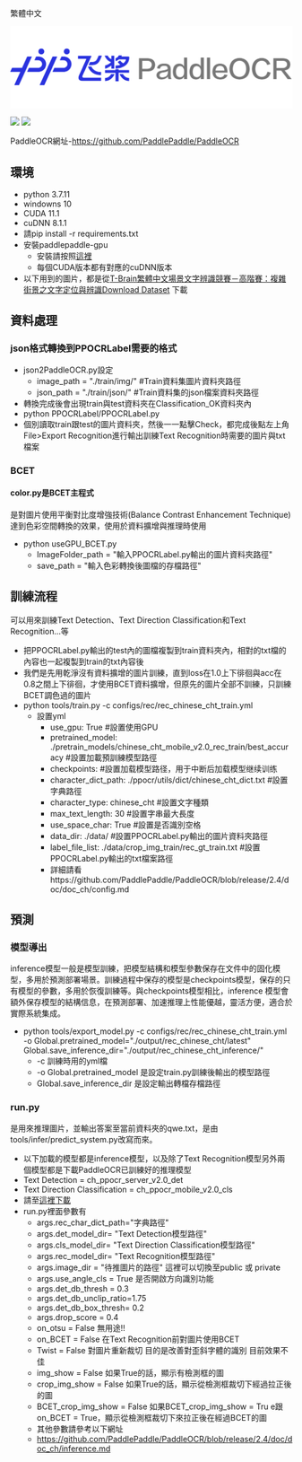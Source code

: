 繁體中文

<p align="center">
 <img src="./doc/PaddleOCR_log.png" align="middle" width = "600"/>
<p align="center">

<p align="left">
	<a href=""><img src="https://img.shields.io/badge/python-3.7+-aff.svg"></a>
	<a href=""><img src="https://img.shields.io/badge/os-win-pink.svg"></a>
</p>

PaddleOCR網址-https://github.com/PaddlePaddle/PaddleOCR
## 環境
  - python 3.7.11
  - windowns 10
  - CUDA 11.1
  - cuDNN 8.1.1
  - 請pip install -r requirements.txt
  - 安裝paddlepaddle-gpu
    - 安裝請按照[這裡](https://www.paddlepaddle.org.cn/install/quick?docurl=/documentation/docs/zh/install/pip/windows-pip.html)
	- 每個CUDA版本都有對應的cuDNN版本
  - 以下用到的圖片，都是從[T-Brain繁體中文場景文字辨識競賽－高階賽：複雜街景之文字定位與辨識Download Dataset](https://tbrain.trendmicro.com.tw/Competitions/Details/19) 下載

## 資料處理
### json格式轉換到PPOCRLabel需要的格式
  - json2PaddleOCR.py設定
     - image_path = "./train/img/" #Train資料集圖片資料夾路徑
	 - json_path = "./train/json/" #Train資料集的json檔案資料夾路徑
  - 轉換完成後會出現train與test資料夾在Classification_OK資料夾內
  - python PPOCRLabel/PPOCRLabel.py
  - 個別讀取train跟test的圖片資料夾，然後一一點擊Check，都完成後點左上角File>Export Recognition進行輸出訓練Text Recognition時需要的圖片與txt檔案

### BCET
#### color.py是BCET主程式
是對圖片使用平衡對比度增強技術(Balance Contrast Enhancement Technique)達到色彩空間轉換的效果，使用於資料擴增與推理時使用
  - python useGPU_BCET.py
     - ImageFolder_path = "輸入PPOCRLabel.py輸出的圖片資料夾路徑"
	 - save_path = "輸入色彩轉換後圖檔的存檔路徑"

## 訓練流程
可以用來訓練Text Detection、Text Direction Classification和Text Recognition...等
  - 把PPOCRLabel.py輸出的test內的圖檔複製到train資料夾內，相對的txt檔的內容也一起複製到train的txt內容後
  - 我們是先用乾淨沒有資料擴增的圖片訓練，直到loss在1.0上下徘徊與acc在0.8之間上下徘徊，才使用BCET資料擴增，但原先的圖片全部不訓練，只訓練BCET調色過的圖片
  - python tools/train.py -c configs/rec/rec_chinese_cht_train.yml
     - 設置yml
        - use_gpu: True #設置使用GPU
        - pretrained_model: ./pretrain_models/chinese_cht_mobile_v2.0_rec_train/best_accuracy #設置加載預訓練模型路徑
        - checkpoints: #設置加载模型路径，用于中断后加载模型继续训练
        - character_dict_path: ./ppocr/utils/dict/chinese_cht_dict.txt #設置字典路徑
        - character_type: chinese_cht #設置文字種類
        - max_text_length: 30 #設置字串最大長度
        - use_space_char: True #設置是否識別空格
        - data_dir: ./data/ #設置PPOCRLabel.py輸出的圖片資料夾路徑
        - label_file_list: ./data/crop_img_train/rec_gt_train.txt #設置PPOCRLabel.py輸出的txt檔案路徑
        - 詳細請看https://github.com/PaddlePaddle/PaddleOCR/blob/release/2.4/doc/doc_ch/config.md

## 預測
### 模型導出
inference模型一般是模型訓練，把模型結構和模型參數保存在文件中的固化模型，多用於預測部署場景。訓練過程中保存的模型是checkpoints模型，保存的只有模型的參數，多用於恢復訓練等。與checkpoints模型相比，inference 模型會額外保存模型的結構信息，在預測部署、加速推理上性能優越，靈活方便，適合於實際系統集成。
  - python tools/export_model.py -c configs/rec/rec_chinese_cht_train.yml -o Global.pretrained_model="./output/rec_chinese_cht/latest" Global.save_inference_dir="./output/rec_chinese_cht_inference/"
     - -c 訓練時用的yml檔
     - -o Global.pretrained_model 是設定train.py訓練後輸出的模型路徑
     - Global.save_inference_dir 是設定輸出轉檔存檔路徑

### run.py
是用來推理圖片，並輸出答案至當前資料夾的qwe.txt，是由tools/infer/predict_system.py改寫而來。
  - 以下加載的模型都是inference模型，以及除了Text Recognition模型另外兩個模型都是下載PaddleOCR已訓練好的推理模型
  - Text Detection = ch_ppocr_server_v2.0_det
  - Text Direction Classification = ch_ppocr_mobile_v2.0_cls
  - 請至[這裡下載](https://github.com/PaddlePaddle/PaddleOCR/blob/release/2.4/doc/doc_en/models_list_en.md)
  - run.py裡面參數有
     - args.rec_char_dict_path="字典路徑"
     - args.det_model_dir= "Text Detection模型路徑"
     - args.cls_model_dir= "Text Direction Classification模型路徑"
     - args.rec_model_dir= "Text Recognition模型路徑"
     - args.image_dir = "待推圖片的路徑" 這裡可以切換至public 或 private
     - args.use_angle_cls = True 是否開啟方向識別功能
     - args.det_db_thresh = 0.3
     - args.det_db_unclip_ratio=1.75
     - args.det_db_box_thresh= 0.2
     - args.drop_score = 0.4
     - on_otsu = False 無用途!!
     - on_BCET = False 在Text Recognition前對圖片使用BCET
     - Twist = False 對圖片重新裁切 目的是改善對歪斜字體的識別 目前效果不佳
	 - img_show = False 如果True的話，顯示有檢測框的圖
	 - crop_img_show = False 如果True的話，顯示從檢測框裁切下經過拉正後的圖
	 - BCET_crop_img_show = False 如果BCET_crop_img_show = Tru e跟 on_BCET = True，顯示從檢測框裁切下來拉正後在經過BCET的圖
     - 其他參數請參考以下網址
     - https://github.com/PaddlePaddle/PaddleOCR/blob/release/2.4/doc/doc_ch/inference.md